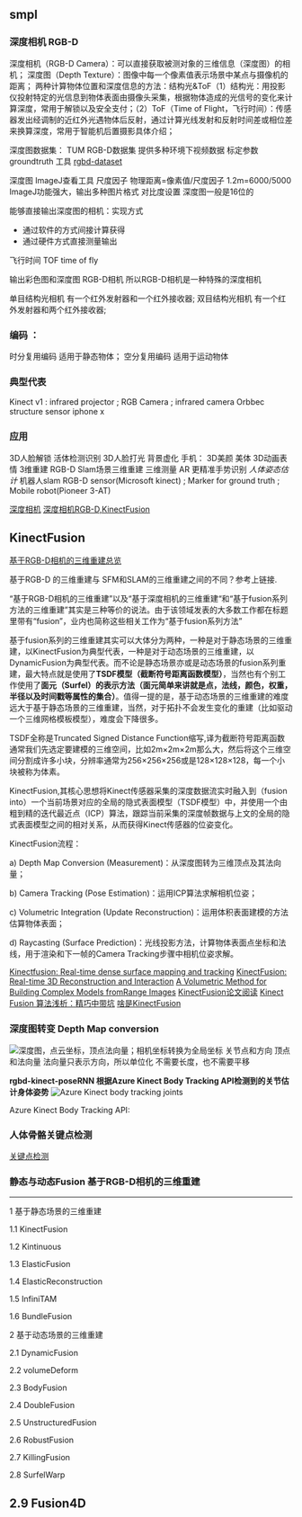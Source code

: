 ## smpl

### 深度相机 RGB-D
深度相机（RGB-D Camera）：可以直接获取被测对象的三维信息（深度图）的相机；
深度图（Depth Texture）：图像中每一个像素值表示场景中某点与摄像机的距离；
两种计算物体位置和深度信息的方法：结构光&ToF（1）结构光：用投影仪投射特定的光信息到物体表面由摄像头采集，根据物体造成的光信号的变化来计算深度，常用于解锁以及安全支付；（2）ToF（Time of Flight，飞行时间）：传感器发出经调制的近红外光遇物体后反射，通过计算光线发射和反射时间差或相位差来换算深度，常用于智能机后置摄影具体介绍；

深度图数据集：
TUM RGB-D数据集  提供多种环境下视频数据  标定参数  groundtruth  工具
[rgbd-dataset](https://vision.in.tum.de/data/datasets/rgbd-dataset/download)

深度图  ImageJ查看工具  尺度因子  物理距离=像素值/尺度因子   1.2m=6000/5000
ImageJ功能强大，输出多种图片格式  对比度设置   深度图一般是16位的

能够直接输出深度图的相机：实现方式
+ 通过软件的方式间接计算获得
+ 通过硬件方式直接测量输出

飞行时间 TOF   time  of fly

输出彩色图和深度图 RGB-D相机   所以RGB-D相机是一种特殊的深度相机

单目结构光相机  有一个红外发射器和一个红外接收器;
双目结构光相机  有一个红外发射器和两个红外接收器;

### 编码 ：

时分复用编码  适用于静态物体；
空分复用编码  适用于运动物体

### 典型代表
Kinect v1  :  infrared projector ;  RGB Camera ;  infrared camera
Orbbec
structure sensor 
iphone x

### 应用
3D人脸解锁  活体检测识别
3D人脸打光  背景虚化
手机： 3D美颜 美体
3D动画表情
3维重建   RGB-D Slam场景三维重建
三维测量  AR
更精准手势识别  *人体姿态估计*
机器人slam  RGB-D sensor(Microsoft kinect)  ;  Marker for ground truth  ; Mobile robot(Pioneer 3-AT)


[深度相机](https://blog.csdn.net/qq_41665685/article/details/103476266?spm=1001.2101.3001.6661.1&utm_medium=distribute.pc_relevant_t0.none-task-blog-2%7Edefault%7ECTRLIST%7Edefault-1-103476266-blog-105232489.pc_relevant_aa2&depth_1-utm_source=distribute.pc_relevant_t0.none-task-blog-2%7Edefault%7ECTRLIST%7Edefault-1-103476266-blog-105232489.pc_relevant_aa2&utm_relevant_index=1)
[深度相机RGB-D,KinectFusion](https://blog.csdn.net/weixin_44292547/article/details/125692766)


## KinectFusion

[基于RGB-D相机的三维重建总览](https://blog.csdn.net/qq_29462849/article/details/124906067?utm_medium=distribute.pc_relevant.none-task-blog-2~default~baidujs_baidulandingword~default-0-124906067-blog-128258371.235^v36^pc_relevant_default_base3&spm=1001.2101.3001.4242.1&utm_relevant_index=1)

基于RGB-D 的三维重建与 SFM和SLAM的三维重建之间的不同？参考上链接.

“基于RGB-D相机的三维重建”以及“基于深度相机的三维重建“和“基于fusion系列方法的三维重建”其实是三种等价的说法。由于该领域发表的大多数工作都在标题里带有“fusion”，业内也简称这些相关工作为“基于fusion系列方法”

基于fusion系列的三维重建其实可以大体分为两种，一种是对于静态场景的三维重建，以KinectFusion为典型代表，一种是对于动态场景的三维重建，以DynamicFusion为典型代表。而不论是静态场景亦或是动态场景的fusion系列重建，最大特点就是使用了**TSDF模型（截断符号距离函数模型）**，当然也有个别工作使用了**面元（Surfel）的表示方法（面元简单来讲就是点，法线，颜色，权重，半径以及时间戳等属性的集合）**。值得一提的是，基于动态场景的三维重建的难度远大于基于静态场景的三维重建，当然，对于拓扑不会发生变化的重建（比如驱动一个三维网格模板模型），难度会下降很多。

TSDF全称是Truncated Signed Distance Function缩写,译为截断符号距离函数
通常我们先选定要建模的三维空间，比如2m×2m×2m那么大，然后将这个三维空间分割成许多小块，分辨率通常为256×256×256或是128×128×128，每一个小块被称为体素。


KinectFusion,其核心思想将Kinect传感器采集的深度数据流实时融入到（fusion into）一个当前场景对应的全局的隐式表面模型（TSDF模型）中，并使用一个由粗到精的迭代最近点（ICP）算法，跟踪当前采集的深度帧数据与上文的全局的隐式表面模型之间的相对关系，从而获得Kinect传感器的位姿变化。

KinectFusion流程：

a) Depth Map Conversion (Measurement)：从深度图转为三维顶点及其法向量；

b) Camera Tracking (Pose Estimation)：运用ICP算法求解相机位姿；

c) Volumetric Integration (Update Reconstruction)：运用体积表面建模的方法估算物体表面；

d) Raycasting (Surface Prediction)：光线投影方法，计算物体表面点坐标和法线，用于渲染和下一帧的Camera Tracking步骤中相机位姿求解。

[Kinectfusion: Real-time dense surface mapping and tracking](https://www.microsoft.com/en-us/research/wp-content/uploads/2016/02/ismar2011.pdf)
[KinectFusion: Real-time 3D Reconstruction and Interaction](https://www.microsoft.com/en-us/research/wp-content/uploads/2016/02/kinectfusion-uist-comp.pdf)
[A Volumetric Method for Building Complex Models fromRange Images](https://dl.acm.org/doi/pdf/10.1145/237170.237269)
[KinectFusion论文阅读](https://zhuanlan.zhihu.com/p/35894630)
[Kinect Fusion 算法浅析：精巧中带坑](https://zhuanlan.zhihu.com/p/24873528)
[啥是KinectFusion](https://zhuanlan.zhihu.com/p/39021659)

### 深度图转变  Depth Map  conversion
![深度图，点云坐标，顶点法向量；相机坐标转换为全局坐标](https://cdn.jsdelivr.net/gh/goldstine/MyImages/depth.png)
关节点和方向    顶点和法向量 法向量只表示方向，所以单位化 不需要长度，也不需要平移

**rgbd-kinect-poseRNN 根据Azure Kinect Body Tracking API检测到的关节估计身体姿势**
![Azure Kinect body tracking joints](https://learn.microsoft.com/en-us/azure/kinect-dk/body-joints)

Azure Kinect Body Tracking API:

### 人体骨骼关键点检测
[关键点检测](https://zhuanlan.zhihu.com/p/69042249)



### 静态与动态Fusion 基于RGB-D相机的三维重建
---
1 基于静态场景的三维重建

1.1 KinectFusion

1.2 Kintinuous

1.3 ElasticFusion

1.4 ElasticReconstruction

1.5 InfiniTAM

1.6 BundleFusion

2 基于动态场景的三维重建

2.1 DynamicFusion

2.2 volumeDeform

2.3 BodyFusion

2.4 DoubleFusion

2.5 UnstructuredFusion‍

2.6 RobustFusion

2.7 KillingFusion

2.8 SurfelWarp

2.9 Fusion4D
---
